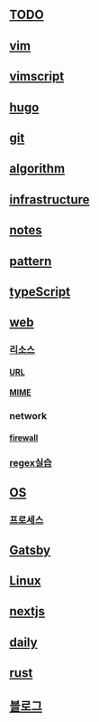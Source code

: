 ## [TODO](TODO)

## [vim](vim.md)

## [vimscript](vimscript.md)

## [hugo](hugo.md)

## [git](git.md)

## [algorithm](algorithm.md)

## [infrastructure](infrastructure.md)

## [notes](notes.md)

## [pattern](pattern.md)

## [typeScript](typeScript.md)

## [web](web.md)

### [리소스](리소스.md)

#### [URL](URL.md)

#### [MIME](MIME.md)

### network

#### [firewall](firewall)

### [regex실습](regex실습.md)

## [OS](OS.md)

### [프로세스](프로세스.md)

## [Gatsby](Gatsby.md)

## [Linux](Linux.md)

## [nextjs](nextjs)

## [daily](daily.md)

## [rust](rust) 

## [블로그](블로그)
